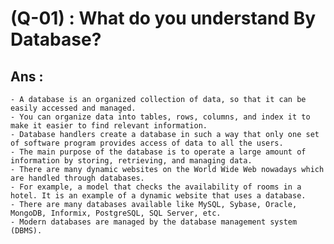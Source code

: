 # (Q-01) : What do you understand By Database?

## Ans :
    - A database is an organized collection of data, so that it can be easily accessed and managed.
    - You can organize data into tables, rows, columns, and index it to make it easier to find relevant information.
    - Database handlers create a database in such a way that only one set of software program provides access of data to all the users.
    - The main purpose of the database is to operate a large amount of information by storing, retrieving, and managing data.
    - There are many dynamic websites on the World Wide Web nowadays which are handled through databases.
    - For example, a model that checks the availability of rooms in a hotel. It is an example of a dynamic website that uses a database.
    - There are many databases available like MySQL, Sybase, Oracle, MongoDB, Informix, PostgreSQL, SQL Server, etc.
    - Modern databases are managed by the database management system (DBMS).
